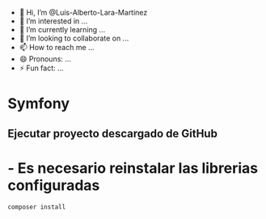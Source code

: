 - 👋 Hi, I’m @Luis-Alberto-Lara-Martinez
- 👀 I’m interested in ...
- 🌱 I’m currently learning ...
- 💞️ I’m looking to collaborate on ...
- 📫 How to reach me ...
- 😄 Pronouns: ...
- ⚡ Fun fact: ...

# Symfony
## Ejecutar proyecto descargado de GitHub
# - Es necesario reinstalar las librerias configuradas
```bash
composer install
```
